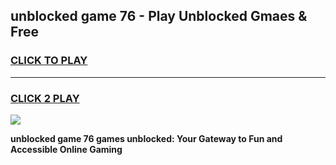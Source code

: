 
## unblocked game 76 - Play Unblocked Gmaes & Free
<h3>
<a href="https://premium.freeplayer.one?title=unblocked_game_76&ref=19F">CLICK TO PLAY</a></h3>
<hr>

<h3>
<a href="https://premium.freeplayer.one?title=unblocked_game_76&ref=19F">CLICK 2 PLAY</a>
  
</h3>

<a href="https://premium.freeplayer.one?title=unblocked_game_76&ref=19F/"><img src="https://clearcache.store/games.png"></a>


**unblocked game 76 games unblocked: Your Gateway to Fun and Accessible Online Gaming**
